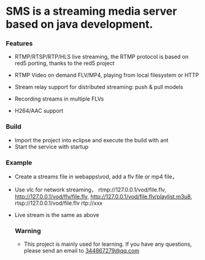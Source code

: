 # SMS is a streaming media server based on java development.

### Features
* RTMP/RTSP/RTP/HLS live streaming, 
  the RTMP protocol is based on red5 porting, thanks to the red5 project

* RTMP Video on demand FLV/MP4,
  playing from local filesystem or HTTP

* Stream relay support for distributed
  streaming: push & pull models

* Recording streams in multiple FLVs

* H264/AAC support

### Build
* Import the project into eclipse and execute the build with ant
* Start the service with startup

### Example
* Create a streams file in webapps\vod, add a flv file or mp4 file，
* Use vlc for network streaming，
  rtmp://127.0.0.1/vod/file.flv,
  http://127.0.0.1/vod/flv/file.flv, 
  http://127.0.0.1/vod/file.flv/playlist.m3u8,
  rtsp://127.0.0.1/vod/file.flv
  rtp://xxx
  
* Live stream is the same as above
  
  ### Warning
  * This project is mainly used for learning. If you have any questions, please send an email to 344867279@qq.com
